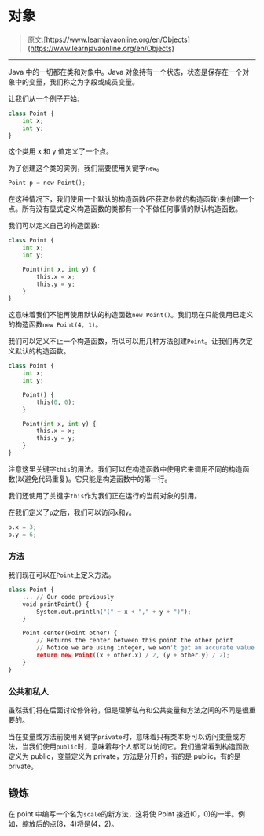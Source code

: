 # 对象

> 原文:[https://www.learnjavaonline.org/en/Objects](https://www.learnjavaonline.org/en/Objects)

* * *

Java 中的一切都在类和对象中。Java 对象持有一个状态，状态是保存在一个对象中的变量，我们称之为字段或成员变量。

让我们从一个例子开始:

```py
class Point {
    int x;
    int y;
} 
```

这个类用 x 和 y 值定义了一个点。

为了创建这个类的实例，我们需要使用关键字`new`。

```py
Point p = new Point(); 
```

在这种情况下，我们使用一个默认的构造函数(不获取参数的构造函数)来创建一个点。所有没有显式定义构造函数的类都有一个不做任何事情的默认构造函数。

我们可以定义自己的构造函数:

```py
class Point {
    int x;
    int y;

    Point(int x, int y) {
        this.x = x;
        this.y = y;
    }
} 
```

这意味着我们不能再使用默认的构造函数`new Point()`。我们现在只能使用已定义的构造函数`new Point(4, 1)`。

我们可以定义不止一个构造函数，所以可以用几种方法创建`Point`。让我们再次定义默认的构造函数。

```py
class Point {
    int x;
    int y;

    Point() {
        this(0, 0);
    }

    Point(int x, int y) {
        this.x = x;
        this.y = y;
    }
} 
```

注意这里关键字`this`的用法。我们可以在构造函数中使用它来调用不同的构造函数(以避免代码重复)。它只能是构造函数中的第一行。

我们还使用了关键字`this`作为我们正在运行的当前对象的引用。

在我们定义了`p`之后，我们可以访问`x`和`y`。

```py
p.x = 3;
p.y = 6; 
```

### 方法

我们现在可以在`Point`上定义方法。

```py
class Point {
    ... // Our code previously
    void printPoint() {
        System.out.println("(" + x + "," + y + ")");
    }

    Point center(Point other) {
        // Returns the center between this point the other point
        // Notice we are using integer, we won't get an accurate value
        return new Point((x + other.x) / 2, (y + other.y) / 2);
    }
} 
```

### 公共和私人

虽然我们将在后面讨论修饰符，但是理解私有和公共变量和方法之间的不同是很重要的。

当在变量或方法前使用关键字`private`时，意味着只有类本身可以访问变量或方法，当我们使用`public`时，意味着每个人都可以访问它。我们通常看到构造函数定义为 public，变量定义为 private，方法是分开的，有的是 public，有的是 private。

## 锻炼

在 point 中编写一个名为`scale`的新方法，这将使 Point 接近(0，0)的一半。例如，缩放后的点(8，4)将是(4，2)。